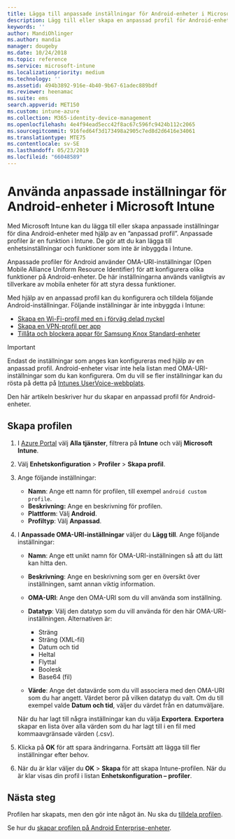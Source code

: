 ```yaml
---
title: Lägga till anpassade inställningar för Android-enheter i Microsoft Intune – Azure | Microsoft Docs
description: Lägg till eller skapa en anpassad profil för Android-enheter om du vill skapa en WiFi-profil med en i förväg delad nyckel, skapa en VPN-profil per app eller tillåta/blockera appar för Samsung Knox Standard-enheter i Microsoft Intune
keywords: ''
author: MandiOhlinger
ms.author: mandia
manager: dougeby
ms.date: 10/24/2018
ms.topic: reference
ms.service: microsoft-intune
ms.localizationpriority: medium
ms.technology: ''
ms.assetid: 494b3892-916e-4b40-9b67-61adec889bdf
ms.reviewer: heenamac
ms.suite: ems
search.appverid: MET150
ms.custom: intune-azure
ms.collection: M365-identity-device-management
ms.openlocfilehash: 4e4f94ead5ecc42f8ac67c596fc9424b112c2065
ms.sourcegitcommit: 916fed64f3d173498a2905c7ed8d2d6416e34061
ms.translationtype: MTE75
ms.contentlocale: sv-SE
ms.lasthandoff: 05/23/2019
ms.locfileid: "66048589"
---
```

# <a name="use-custom-settings-for-android-devices-in-microsoft-intune"></a>Använda anpassade inställningar för Android-enheter i Microsoft Intune

Med Microsoft Intune kan du lägga till eller skapa anpassade inställningar för dina Android-enheter med hjälp av en ”anpassad profil”. Anpassade profiler är en funktion i Intune. De gör att du kan lägga till enhetsinställningar och funktioner som inte är inbyggda i Intune.

Anpassade profiler för Android använder OMA-URI-inställningar (Open Mobile Alliance Uniform Resource Identifier) för att konfigurera olika funktioner på Android-enheter. De här inställningarna används vanligtvis av tillverkare av mobila enheter för att styra dessa funktioner.

Med hjälp av en anpassad profil kan du konfigurera och tilldela följande Android-inställningar. Följande inställningar är inte inbyggda i Intune:

- [Skapa en Wi-Fi-profil med en i förväg delad nyckel](/intune/wi-fi-profile-shared-key)
- [Skapa en VPN-profil per app](/intune/android-pulse-secure-per-app-vpn)
- [Tillåta och blockera appar för Samsung Knox Standard-enheter](/intune/samsung-knox-apps-allow-block)

>[!IMPORTANT]
> Endast de inställningar som anges kan konfigureras med hjälp av en anpassad profil. Android-enheter visar inte hela listan med OMA-URI-inställningar som du kan konfigurera. Om du vill se fler inställningar kan du rösta på detta på [Intunes UserVoice-webbplats](https://microsoftintune.uservoice.com/forums/291681-ideas).

Den här artikeln beskriver hur du skapar en anpassad profil för Android-enheter.

## <a name="create-the-profile"></a>Skapa profilen

1. I [Azure Portal](https://portal.azure.com) välj **Alla tjänster**, filtrera på **Intune** och välj **Microsoft Intune**.
2. Välj **Enhetskonfiguration** > **Profiler** > **Skapa profil**.
3. Ange följande inställningar:

    - **Namn**: Ange ett namn för profilen, till exempel `android custom profile`.
    - **Beskrivning:** Ange en beskrivning för profilen.
    - **Plattform**: Välj **Android**.
    - **Profiltyp**: Välj **Anpassad**.

4. I **Anpassade OMA-URI-inställningar** väljer du **Lägg till**. Ange följande inställningar:

    - **Namn**: Ange ett unikt namn för OMA-URI-inställningen så att du lätt kan hitta den.
    - **Beskrivning**: Ange en beskrivning som ger en översikt över inställningen, samt annan viktig information.
    - **OMA-URI**: Ange den OMA-URI som du vill använda som inställning.
    - **Datatyp**: Välj den datatyp som du vill använda för den här OMA-URI-inställningen. Alternativen är:

      - Sträng
      - Sträng (XML-fil)
      - Datum och tid
      - Heltal
      - Flyttal
      - Boolesk
      - Base64 (fil)

    - **Värde**: Ange det datavärde som du vill associera med den OMA-URI som du har angett. Värdet beror på vilken datatyp du valt. Om du till exempel valde **Datum och tid**, väljer du värdet från en datumväljare.

    När du har lagt till några inställningar kan du välja **Exportera**. **Exportera** skapar en lista över alla värden som du har lagt till i en fil med kommaavgränsade värden (.csv).

5. Klicka på **OK** för att spara ändringarna. Fortsätt att lägga till fler inställningar efter behov. 
6. När du är klar väljer du **OK** > **Skapa** för att skapa Intune-profilen. När du är klar visas din profil i listan **Enhetskonfiguration – profiler**.

## <a name="next-steps"></a>Nästa steg

Profilen har skapats, men den gör inte något än. Nu ska du [tilldela profilen](device-profile-assign.md).

Se hur du [skapar profilen på Android Enterprise-enheter](custom-settings-android-for-work.md).
